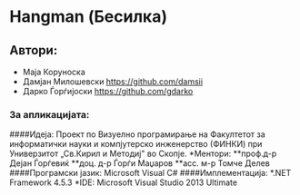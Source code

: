 # Hangman (Бесилка)
## Автори:
* Маја Коруноска
* Дамјан Милошевски https://github.com/damsii
* Дарко Ѓорѓијоски  https://github.com/gdarko

### За апликацијата:
####Идеја:
 Проект по Визуeлно програмирање на Факултетот за информатички науки и компјутерско инженерство (ФИНКИ) при Универзитот „Св.Кирил и Методиј" во Скопје.
 *Ментори:
  **проф.д-р Дејан Ѓорѓевиќ
  **доц. д-р Ѓорѓи Маџаров
  **асс. м-р Томче Делев
####Програмски јазик:
  Microsoft Visual C# 
####Имплементација:
 *.NET Framework 4.5.3
 *IDE: Microsoft Visual Studio 2013 Ultimate

